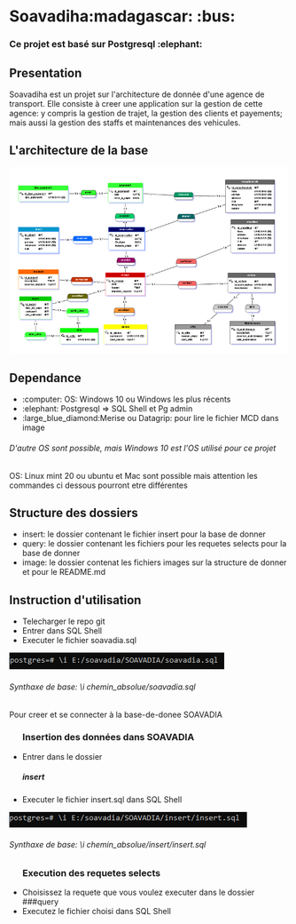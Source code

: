 <h1>Soavadiha:madagascar: :bus:</h1>

<h3>Ce projet est basé sur Postgresql :elephant:</h3>

<h2>Presentation</h2>
<p>Soavadiha est un projet sur l'architecture de donnée d'une agence de transport. Elle consiste
à creer une application sur la gestion de cette agence: y compris la gestion de trajet, la gestion
des clients et payements; mais aussi la gestion des staffs et maintenances des vehicules.</p>

<h2>L'architecture de la base</h2>
<img src="/image/soavadia.PNG">

<h2>Dependance</h2>
<ul>
    <li>:computer: OS: Windows 10 ou Windows les plus récents</li>
    <li>:elephant: Postgresql => SQL Shell et Pg admin</li>
    <li>:large_blue_diamond:Merise ou Datagrip: pour lire le fichier MCD dans image</li>
</ul>
<h6>D'autre OS sont possible, mais Windows 10 est l'OS utilisé pour ce projet</h6>
<p>OS: Linux mint 20 ou ubuntu et Mac sont possible mais attention les commandes ci dessous pourront etre différentes</p>

<h2>Structure des dossiers</h2>
<ul>
    <li>insert: le dossier contenant le fichier insert pour la base de donner</li>
    <li>query: le dossier contenant les fichiers pour les requetes selects pour la base de donner</li>
    <li>image: le dossier contenat les fichiers images sur la structure de donner et pour le README.md</li>
</ul>

<h2>Instruction d'utilisation</h2>
<ul>
    <li>Telecharger le repo git</li>
    <li>Entrer dans SQL Shell</li>
    <li>Executer le fichier soavadia.sql</li>
</ul>
<img src="/image/execution.PNG">
<h6>Synthaxe de base: \i chemin_absolue/soavadia.sql</h6>
<p>Pour creer et se connecter à la base-de-donee SOAVADIA</p>

<ul>
<h3>Insertion des données dans SOAVADIA</h3>
    <li>Entrer dans le dossier <h5>insert</h5></li>
    <li>Executer le fichier insert.sql dans SQL Shell</li>
</ul>
<img src="/image/insert.PNG">
<h6>Synthaxe de base: \i chemin_absolue/insert/insert.sql</h6>
<ul>
    <h3>Execution des requetes selects</h3>
    <li>Choisissez la requete que vous voulez executer dans le dossier ###query</li>
    <li>Executez le fichier choisi dans SQL Shell</li>
</ul>